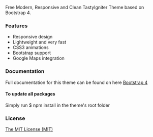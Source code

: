 Free Modern, Responsive and Clean TastyIgniter Theme based on Bootstrap 4.

### Features
- Responsive design
- Lightweight and very fast
- CSS3 animations
- Bootstrap support
- Google Maps integration

### Documentation
Full documentation for this theme can be found on here [Bootstrap 4](https://getbootstrap.com/docs)

#### To update all packages
Simply run $ npm install in the theme's root folder

### License
[The MIT License (MIT)](https://tastyigniter.com/licence/)
